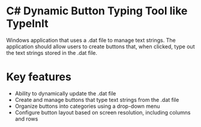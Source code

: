 # C# Dynamic Button Typing Tool like TypeInIt
Windows application that uses a .dat file to manage text strings. The application should allow users to create buttons that, when clicked, type out the text strings stored in the .dat file.

# Key features
- Ability to dynamically update the .dat file
- Create and manage buttons that type text strings from the .dat file
- Organize buttons into categories using a drop-down menu
- Configure button layout based on screen resolution, including columns and rows
 
